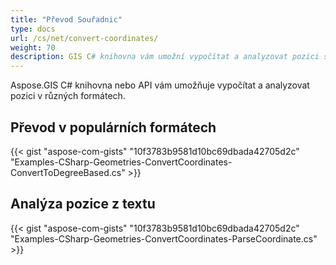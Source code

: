 ```yaml
---
title: "Převod Souřadnic"
type: docs
url: /cs/net/convert-coordinates/
weight: 70
description: GIS C# knihovna vám umožní vypočítat a analyzovat pozici souřadnic v různých formátech. Můžete také analyzovat pozici z textu.
---
```


Aspose.GIS C# knihovna nebo API vám umožňuje vypočítat a analyzovat pozici v různých formátech.
## **Převod v populárních formátech**
{{< gist "aspose-com-gists" "10f3783b9581d10bc69dbada42705d2c" "Examples-CSharp-Geometries-ConvertCoordinates-ConvertToDegreeBased.cs" >}}
## **Analýza pozice z textu**
{{< gist "aspose-com-gists" "10f3783b9581d10bc69dbada42705d2c" "Examples-CSharp-Geometries-ConvertCoordinates-ParseCoordinate.cs" >}}
